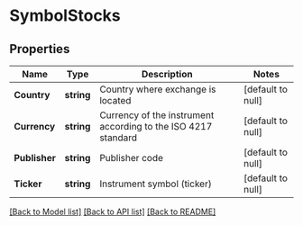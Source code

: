 # SymbolStocks

## Properties
Name | Type | Description | Notes
------------ | ------------- | ------------- | -------------
**Country** | **string** | Country where exchange is located | [default to null]
**Currency** | **string** | Currency of the instrument according to the ISO 4217 standard | [default to null]
**Publisher** | **string** | Publisher code | [default to null]
**Ticker** | **string** | Instrument symbol (ticker) | [default to null]

[[Back to Model list]](../README.md#documentation-for-models) [[Back to API list]](../README.md#documentation-for-api-endpoints) [[Back to README]](../README.md)

